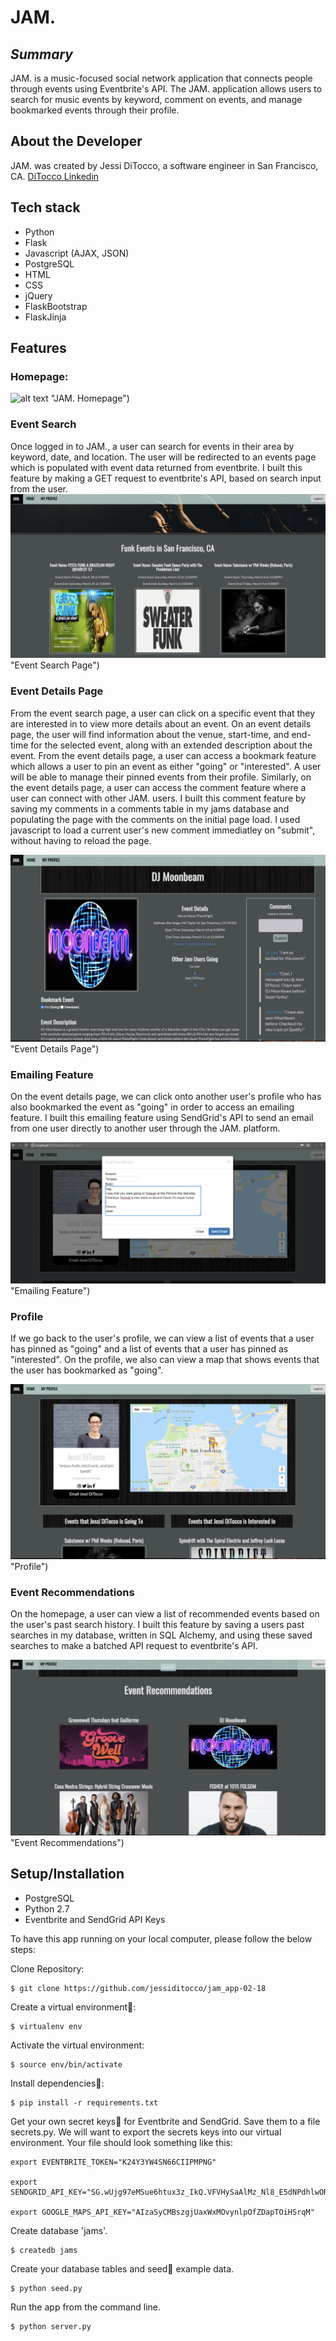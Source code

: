 # JAM.
## *Summary*
JAM. is a music-focused social network application that connects people through events using Eventbrite's API. The JAM. application allows users to search for music events by keyword, comment on events, and manage bookmarked events through their profile.

## About the Developer
JAM. was created by Jessi DiTocco, a software engineer in San Francisco, CA. [DiTocco Linkedin](https://www.linkedin.com/in/jessiditocco/ "Jessi DiTocco Linkedin")


## Tech stack 
* Python
* Flask
* Javascript (AJAX, JSON)
* PostgreSQL
* HTML
* CSS
* jQuery
* FlaskBootstrap
* FlaskJinja

## Features

### Homepage:

![alt text](https://raw.githubusercontent.com/jessiditocco/jam_app-02-18/master/readme_screenshots/homepage.png) "JAM. Homepage")

### Event Search
Once logged in to JAM., a user can search for events in their area by keyword, date, and location. The user will be redirected to an events page which is populated with event data returned from eventbrite. I built this feature by making a GET request to eventbrite's API, based on search input from the user.
![alt text](https://raw.githubusercontent.com/jessiditocco/jam_app-02-18/master/readme_screenshots/event_search.png) "Event Search Page")

### Event Details Page
From the event search page, a user can click on a specific event that they are interested in to view more details about an event. On an event details page, the user will find information about the venue, start-time, and end-time for the selected event, along with an extended description about the event. From the event details page, a user can access a bookmark feature which allows a user to pin an event as either "going" or "interested". A user will be able to manage their pinned events from their profile. Similarly, on the event details page, a user can access the comment feature where a user can connect with other JAM. users. I built this comment feature by saving my comments in a comments table in my jams database and populating the page with the comments on the initial page load. I used javascript to load a current user's new comment immediatley on "submit", without having to reload the page.

![alt text](https://raw.githubusercontent.com/jessiditocco/jam_app-02-18/master/readme_screenshots/event_details.png) "Event Details Page")

### Emailing Feature
On the event details page, we can click onto another user's profile who has also bookmarked the event as "going" in order to access an emailing feature. I built this emailing feature using SendGrid's API to send an email from one user directly to another user through the JAM. platform. 


![alt text](https://raw.githubusercontent.com/jessiditocco/jam_app-02-18/master/readme_screenshots/email.png) "Emailing Feature")

### Profile
If we go back to the user's profile, we can view a list of events that a user has pinned as "going" and a list of events that a user has pinned as "interested". On the profile, we also can view a map that shows events that the user has bookmarked as "going". 

![alt text](https://raw.githubusercontent.com/jessiditocco/jam_app-02-18/master/readme_screenshots/profile.png) "Profile")

### Event Recommendations
On the homepage, a user can view a list of recommended events based on the user's past search history. I built this feature by saving a users past searches in my database, written in SQL Alchemy, and using these saved searches to make a batched API request to eventbrite's API.

![alt text](https://raw.githubusercontent.com/jessiditocco/jam_app-02-18/master/readme_screenshots/event_recommendations.png) "Event Recommendations")


## Setup/Installation

* PostgreSQL
* Python 2.7
* Eventbrite and SendGrid API Keys

To have this app running on your local computer, please follow the below steps:

Clone Repository: 
```
$ git clone https://github.com/jessiditocco/jam_app-02-18
```

Create a virtual environment🔮:
```
$ virtualenv env
```

Activate the virtual environment:
```
$ source env/bin/activate
```

Install dependencies🔗:
```
$ pip install -r requirements.txt
```

Get your own secret keys🔑 for Eventbrite and SendGrid. Save them to a file secrets.py. We will want to export the secrets keys into our virtual environment. Your file should look something like this:
```
export EVENTBRITE_TOKEN="K24Y3YW4SN66CIIPMPNG"

export SENDGRID_API_KEY="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"

export GOOGLE_MAPS_API_KEY="AIzaSyCMBszgjUaxWxMOvynlpOfZDapTOiHSrqM"
```

Create database 'jams'.
```
$ createdb jams
```

Create your database tables and seed🌱 example data.
```
$ python seed.py
```

Run the app from the command line.
```
$ python server.py
```



